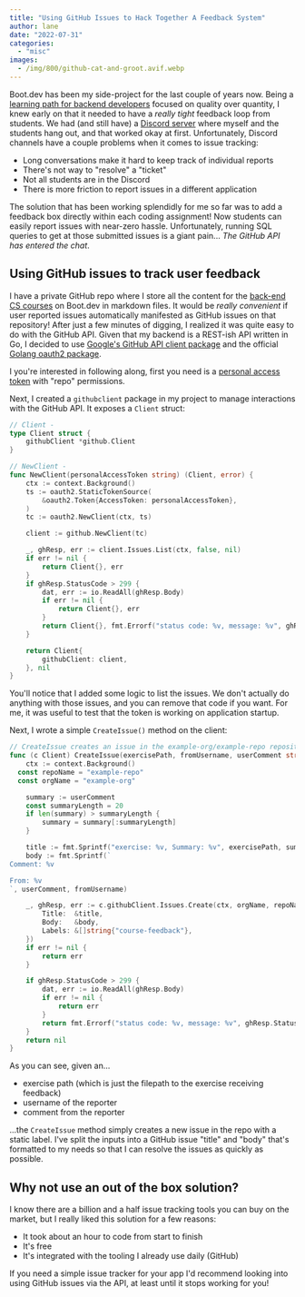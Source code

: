 ```yaml
---
title: "Using GitHub Issues to Hack Together A Feedback System"
author: lane
date: "2022-07-31"
categories:
  - "misc"
images:
  - /img/800/github-cat-and-groot.avif.webp
---
```


Boot.dev has been my side-project for the last couple of years now. Being a [learning path for backend developers](https://www.boot.dev) focused on quality over quantity, I knew early on that it needed to have a _really tight_ feedback loop from students. We had (and still have) a [Discord server](https://discord.gg/EEkFwbv) where myself and the students hang out, and that worked okay at first. Unfortunately, Discord channels have a couple problems when it comes to issue tracking:

- Long conversations make it hard to keep track of individual reports
- There's not way to "resolve" a "ticket"
- Not all students are in the Discord
- There is more friction to report issues in a different application

The solution that has been working splendidly for me so far was to add a feedback box directly within each coding assignment! Now students can easily report issues with near-zero hassle. Unfortunately, running SQL queries to get at those submitted issues is a giant pain... _The GitHub API has entered the chat_.

## Using GitHub issues to track user feedback

I have a private GitHub repo where I store all the content for the [back-end CS courses](https://www.boot.dev/tracks/backend) on Boot.dev in markdown files. It would be _really convenient_ if user reported issues automatically manifested as GitHub issues on that repository! After just a few minutes of digging, I realized it was quite easy to do with the GitHub API. Given that my backend is a REST-ish API written in Go, I decided to use [Google's GitHub API client package](https://github.com/google/go-github/) and the official [Golang oauth2 package](https://pkg.go.dev/golang.org/x/oauth2).

I you're interested in following along, first you need is a [personal access token](https://docs.github.com/en/authentication/keeping-your-account-and-data-secure/creating-a-personal-access-token) with "repo" permissions.

Next, I created a `githubclient` package in my project to manage interactions with the GitHub API. It exposes a `Client` struct:

```go
// Client -
type Client struct {
	githubClient *github.Client
}

// NewClient -
func NewClient(personalAccessToken string) (Client, error) {
	ctx := context.Background()
	ts := oauth2.StaticTokenSource(
		&oauth2.Token{AccessToken: personalAccessToken},
	)
	tc := oauth2.NewClient(ctx, ts)

	client := github.NewClient(tc)

	_, ghResp, err := client.Issues.List(ctx, false, nil)
	if err != nil {
		return Client{}, err
	}
	if ghResp.StatusCode > 299 {
		dat, err := io.ReadAll(ghResp.Body)
		if err != nil {
			return Client{}, err
		}
		return Client{}, fmt.Errorf("status code: %v, message: %v", ghResp.StatusCode, string(dat))
	}

	return Client{
		githubClient: client,
	}, nil
}
```

You'll notice that I added some logic to list the issues. We don't actually do anything with those issues, and you can remove that code if you want. For me, it was useful to test that the token is working on application startup.

Next, I wrote a simple `CreateIssue()` method on the client:

```go
// CreateIssue creates an issue in the example-org/example-repo repository
func (c Client) CreateIssue(exercisePath, fromUsername, userComment string) error {
	ctx := context.Background()
  const repoName = "example-repo"
  const orgName = "example-org"

	summary := userComment
	const summaryLength = 20
	if len(summary) > summaryLength {
		summary = summary[:summaryLength]
	}

	title := fmt.Sprintf("exercise: %v, Summary: %v", exercisePath, summary)
	body := fmt.Sprintf(`
Comment: %v

From: %v
`, userComment, fromUsername)

	_, ghResp, err := c.githubClient.Issues.Create(ctx, orgName, repoName, &github.IssueRequest{
		Title:  &title,
		Body:   &body,
		Labels: &[]string{"course-feedback"},
	})
	if err != nil {
		return err
	}

	if ghResp.StatusCode > 299 {
		dat, err := io.ReadAll(ghResp.Body)
		if err != nil {
			return err
		}
		return fmt.Errorf("status code: %v, message: %v", ghResp.StatusCode, string(dat))
	}
	return nil
}
```

As you can see, given an...

- exercise path (which is just the filepath to the exercise receiving feedback)
- username of the reporter
- comment from the reporter

...the `CreateIssue` method simply creates a new issue in the repo with a static label. I've split the inputs into a GitHub issue "title" and "body" that's formatted to my needs so that I can resolve the issues as quickly as possible.

## Why not use an out of the box solution?

I know there are a billion and a half issue tracking tools you can buy on the market, but I really liked this solution for a few reasons:

- It took about an hour to code from start to finish
- It's free
- It's integrated with the tooling I already use daily (GitHub)

If you need a simple issue tracker for your app I'd recommend looking into using GitHub issues via the API, at least until it stops working for you!

